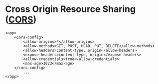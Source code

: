 # Cross Origin Resource Sharing ([CORS](http://www.w3.org/TR/cors/)) #
```
<app>
	<cors-config>
		<allow-origins>*</allow-origins>
		<allow-methods>GET, POST, HEAD, PUT, DELETE</allow-methods>
		<allow-headers>content-type, origin</allow-headers>
		<expose-headers>content-type, origin</expose-headers>
		<allow-credentials>true</allow-credentials>
		<max-age>1023</max-age>
	</cors-config>
        ...
</app>
```
